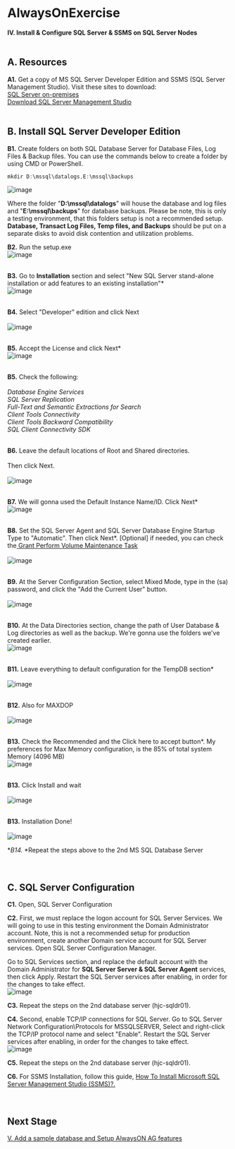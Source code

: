 # AlwaysOnExercise

**IV. Install & Configure SQL Server & SSMS on SQL Server Nodes**
<br/>
<br/>

**A. Resources**
------------------------------------------------------------------------------------------------------------------------------------
**A1.** Get a copy of MS SQL Server Developer Edition and SSMS (SQL Server Management Studio). Visit these sites to download: <br/>
[SQL Server on-premises](https://www.microsoft.com/en-us/sql-server/sql-server-downloads) <br/>
[Download SQL Server Management Studio](https://docs.microsoft.com/en-us/sql/ssms/download-sql-server-management-studio-ssms?view=sql-server-ver16)
<br/>
<br/>

**B. Install SQL Server Developer Edition**
------------------------------------------------------------------------------------------------------------------------------------
**B1.** Create folders on both SQL Database Server for  Database Files, Log Files & Backup files. You can use the commands below to create a folder by using CMD or PowerShell.
```PowerShell
mkdir D:\mssql\datalogs,E:\mssql\backups
```
![image](https://user-images.githubusercontent.com/95063830/187057514-d7dbe9d6-5ded-4d35-80cb-606cb3e11b75.png)

Where the folder "**D:\mssql\datalogs**" will house the database and log files and "**E:\mssql\backups**" for database backups. Please be note, this is only a testing environment, that this folders setup is not a recommended setup. **Database, Transact Log Files, Temp files, and Backups** should be put on a separate disks to avoid disk contention and utilization problems.

**B2.** Run the setup.exe 
<br/>
![image](https://user-images.githubusercontent.com/95063830/172394933-9071b8ed-8ffe-40da-9cc0-5a026dada8bf.png)
<br/>
<br/>
  
**B3.** Go to **Installation** section and select "New SQL Server stand-alone installation or add features to an existing installation"* 
<br/>
![image](https://user-images.githubusercontent.com/95063830/172395964-48a96a86-3783-4f67-a9f8-ea736be40439.png)
<br/>
<br/>
  
**B4.** Select "Developer" edition and click Next  
<br/>
![image](https://user-images.githubusercontent.com/95063830/172396083-4cdbc1e0-28ef-4253-a47d-2524e8c76ac3.png)
<br/>
<br/>
  
**B5.** Accept the License and click Next* 
<br/>
![image](https://user-images.githubusercontent.com/95063830/172396194-9506e14e-e607-40f3-996c-4193917aaa5b.png)
<br/>
<br/>
  
**B5.** Check the following:  
<br/>
*Database Engine Services*  <br/>
*SQL Server Replication*  <br/>
*Full-Text and Semantic Extractions for Search*  <br/>
*Client Tools Connectivity*  <br/>
*Client Tools Backward Compatibility* <br/>
*SQL Client Connectivity SDK*
<br/>
<br/>
  
**B6.** Leave the default locations of Root and Shared directories.  
<br/>
Then click Next.  
<br/>
![image](https://user-images.githubusercontent.com/95063830/172397569-6ca8f9e6-6942-4786-8ee4-3e09831f7436.png)
<br/>
<br/>
  
**B7.** We will gonna used the Default Instance Name/ID. Click Next* 
<br/>
![image](https://user-images.githubusercontent.com/95063830/172397974-5a22481e-cb90-498d-806f-9fe5e344d1d2.png)
<br/>
<br/>
  
**B8.** Set the SQL Server Agent and SQL Server Database Engine Startup Type to "Automatic". Then click Next*. [Optional] if needed, you can check the[ Grant Perform Volume Maintenance Task](https://docs.microsoft.com/en-us/sql/relational-databases/databases/database-instant-file-initialization?redirectedfrom=MSDN&view=sql-server-ver16)  
<br/>
![image](https://user-images.githubusercontent.com/95063830/172398434-b5b6b7c4-208a-4a28-a4f3-9c586434de80.png)
<br/>
<br/>
  
**B9.** At the Server Configuration Section, select Mixed Mode, type in the (sa) password, and click the "Add the Current User" button.  
<br/>
![image](https://user-images.githubusercontent.com/95063830/172398836-97bbdaa0-d22b-4203-aefb-16b1960a4f2d.png)
<br/>
<br/>
  
**B10.** At the Data Directories section, change the path of User Database & Log directories as well as the backup. We're gonna use the folders we've created earlier.<br/>
![image](https://user-images.githubusercontent.com/95063830/187057669-49789a76-7f50-4cc0-8d72-7d4aad88a23b.png)
<br/>
<br/>
  
**B11.** Leave everything to default configuration for the TempDB section*  
<br/>
 ![image](https://user-images.githubusercontent.com/95063830/172399670-a45db223-082f-4f30-b464-06fd50f90f36.png)
<br/>
<br/>
  
**B12.** Also for MAXDOP  
 <br/>
 ![image](https://user-images.githubusercontent.com/95063830/172399892-27655df1-b854-4de3-bdd4-1a520e523caf.png)
 <br/>
 <br/>
  
**B13.** Check the Recommended and the Click here to accept button*. My preferences for Max Memory configuration, is the 85% of total system Memory (4096 MB) 
<br/>
![image](https://user-images.githubusercontent.com/95063830/187057989-6a79e134-43e9-4ee2-aeff-4307cd8abedb.png)
<br/>
<br/>
  
**B13.** Click Install and wait  
<br/>
![image](https://user-images.githubusercontent.com/95063830/172400182-971c35ad-c12a-427b-8fca-71136b7dd8dc.png)
<br/>
<br/>
  
**B13.** Installation Done!   
<br/>
![image](https://user-images.githubusercontent.com/95063830/172401531-f8e3fa56-20e2-44f9-9700-572f857c8672.png)
<br/>

**B14.* *Repeat the steps above to the 2nd MS SQL Database Server
<br/>
<br/>
<br/>
  
**C. SQL Server Configuration**
------------------------------------------------------------------------------------------------------------------------------------
**C1.** Open, SQL Server Configuration
<br/>

**C2.** First, we must replace the logon account for SQL Server Services. We will going to use in this testing environment the Domain Administrator account. Note, this is not a recommended setup for production environment, create another Domain service account for SQL Server services. Open SQL Server Configuration Manager. 
<br/>

Go to SQL Services section, and replace the default account with the Domain Administrator for **SQL Server Server & SQL Server Agent** services, then click Apply. Restart the SQL Server services after enabling, in order for the changes to take effect.
<br/>
![image](https://user-images.githubusercontent.com/95063830/187067120-1af291db-50ad-4f43-b166-bb9da2376f43.png)
<br/>

**C3.** Repeat the steps on the 2nd database server (hjc-sqldr01).
<br/>

**C4.** Second, enable TCP/IP connections for SQL Server. Go to SQL Server Network Configuration\Protocols for MSSQLSERVER, Select and right-click the TCP/IP protocol name and select "Enable". Restart the SQL Server services after enabling, in order for the changes to take effect.
<br/>
![image](https://user-images.githubusercontent.com/95063830/187067154-b1c387ca-7783-4e0d-8c06-7435e5556115.png)
<br/>

**C5.** Repeat the steps on the 2nd database server (hjc-sqldr01).
<br/>

**C6.** For SSMS Installation, follow this guide, [How To Install Microsoft SQL Server Management Studio (SSMS)?.](https://www.c-sharpcorner.com/article/how-to-install-microsoft-sql-server-management-studio-ssms/)
<br/>
<br/>
<br/>
  
  **Next Stage**
------------------------------------------------------------------------------------------------------------------------------------
[V. Add a sample database and Setup AlwaysON AG features](https://github.com/fortehub/AlwaysOnPractice/blob/53ca40141376f0776d22c860de07eb40fe24b310/V.%20Add%20a%20sample%20database%20and%20Setup%20AlwaysON%20AG%20features.md)
